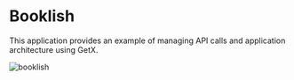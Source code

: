 # Booklish
This application provides an example of managing API calls and application architecture using GetX.

![booklish](https://github.com/sumeyyekilincc/BooklishApp/assets/143969693/c246f0b2-b66f-453a-9068-2306710adc86)
